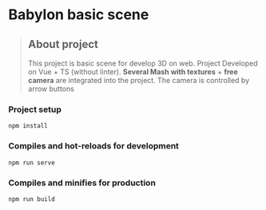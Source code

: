 # Babylon basic scene

>## About project
>This project is basic scene for develop 3D on web.
>Project Developed on Vue + TS (without linter).
>**Several Mash with textures** + **free camera** are integrated into the project.
> The camera is controlled by arrow buttons

### Project setup
```
npm install
```

### Compiles and hot-reloads for development
```
npm run serve
```

### Compiles and minifies for production
```
npm run build
```


